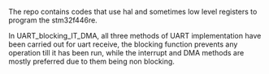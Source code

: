 The repo contains codes that use hal and sometimes low level registers to program the stm32f446re. 

In UART_blocking_IT_DMA, all three methods of UART implementation have been carried out for uart receive, the blocking function prevents any operation till it has been run, while the interrupt and DMA methods are mostly preferred due to them being non blocking.

